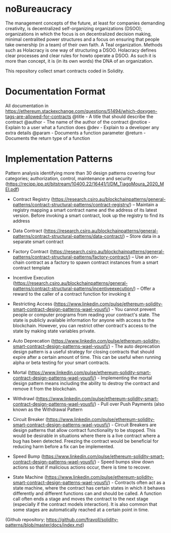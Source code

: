 # noBureaucracy

The management concepts of the future, at least for companies demanding creativity, is decentralized self-organizing organizations (DSOO); organizations in which the focus is on decentralized decision making, minimal centralited power structures and a focus on ensuring that people take ownership (in a team) of their own faith. A Teal organization.
Methods such as Holacracy is one way of structuring a DSOO. Holacracy defines clear processes and clear rules for howto operate a DSOO. As such it is more than concept, it is (in its own words) the DNA of an organization. 

This repository collect smart contracts coded in Solidity.

# Documentation Format
All documentation in https://ethereum.stackexchange.com/questions/51494/which-doxygen-tags-are-allowed-for-contracts
@title - A title that should describe the contract
@author - The name of the author of the contract
@notice - Explain to a user what a function does
@dev - Explain to a developer any extra details
@param - Documents a function parameter
@return - Documents the return type of a function

# Implementation Patterns

Pattern analysis identifying more than 30 design patterns covering four categories; authorization, control, maintenance and security (https://recipp.ipp.pt/bitstream/10400.22/16441/1/DM_TiagoMoura_2020_MEI.pdf)

* Contract Registry (https://research.csiro.au/blockchainpatterns/general-patterns/contract-structural-patterns/contract-registry/) – Maintain a registry mapping a smart contract name and the address of its latest version. Before invoking a smart contract, look up the registry to find its address

* Data Contract (https://research.csiro.au/blockchainpatterns/general-patterns/contract-structural-patterns/data-contract/) – Store data in a separate smart contract

* Factory Contract (https://research.csiro.au/blockchainpatterns/general-patterns/contract-structural-patterns/factory-contract/) – Use an on-chain contract as a factory to spawn contract instances from a smart contract template

* Incentive Execution (https://research.csiro.au/blockchainpatterns/general-patterns/contract-structural-patterns/incentiveexecution/) – Offer a reward to the caller of a contract function for invoking it

* Restricting Access (https://www.linkedin.com/pulse/ethereum-solidity-smart-contract-design-patterns-wael-yousfi/) - You cannot prevent people or computer programs from reading your contract's state. The state is publicly available information for anyone with access to the blockchain. However, you can restrict other contract's access to the state by making state variables private.

* Auto Deprecation (https://www.linkedin.com/pulse/ethereum-solidity-smart-contract-design-patterns-wael-yousfi/) - The auto deprecation design pattern is a useful strategy for closing contracts that should expire after a certain amount of time. This can be useful when running alpha or beta testing for your smart contracts.

* Mortal (https://www.linkedin.com/pulse/ethereum-solidity-smart-contract-design-patterns-wael-yousfi/) - Implementing the mortal design pattern means including the ability to destroy the contract and remove it from the blockchain.

* Withdrawl (https://www.linkedin.com/pulse/ethereum-solidity-smart-contract-design-patterns-wael-yousfi/) - Pull over Push Payments (also known as the Withdrawal Pattern

* Circuit Breaker (https://www.linkedin.com/pulse/ethereum-solidity-smart-contract-design-patterns-wael-yousfi/) - Circuit Breakers are design patterns that allow contract functionality to be stopped. This would be desirable in situations where there is a live contract where a bug has been detected. Freezing the contract would be beneficial for reducing harm before a fix can be implemented.

* Speed Bump (https://www.linkedin.com/pulse/ethereum-solidity-smart-contract-design-patterns-wael-yousfi/) - Speed bumps slow down actions so that if malicious actions occur, there is time to recover.

* State Machine (https://www.linkedin.com/pulse/ethereum-solidity-smart-contract-design-patterns-wael-yousfi/) - Contracts often act as a state machine, where the contract has certain states in which it behaves differently and different functions can and should be called. A function call often ends a stage and moves the contract to the next stage (especially if the contract models interaction). It is also common that some stages are automatically reached at a certain point in time.

(Github repository; https://github.com/fravoll/solidity-patterns/blob/master/docs/index.md)
